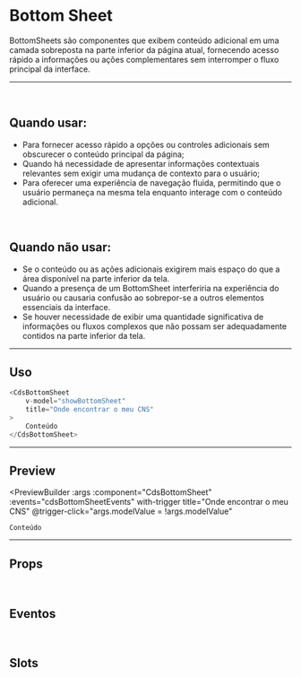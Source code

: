 # Bottom Sheet

BottomSheets são componentes que exibem conteúdo adicional em uma camada sobreposta na parte inferior da página atual, fornecendo acesso rápido a informações ou ações complementares sem interromper o fluxo principal da interface.

---
<br>

## Quando usar:
- Para fornecer acesso rápido a opções ou controles adicionais sem obscurecer o conteúdo principal da página;
- Quando há necessidade de apresentar informações contextuais relevantes sem exigir uma mudança de contexto para o usuário;
- Para oferecer uma experiência de navegação fluida, permitindo que o usuário permaneça na mesma tela enquanto interage com o conteúdo adicional.


<br>

## Quando não usar:
- Se o conteúdo ou as ações adicionais exigirem mais espaço do que a área disponível na parte inferior da tela.
- Quando a presença de um BottomSheet interferiria na experiência do usuário ou causaria confusão ao sobrepor-se a outros elementos essenciais da interface.
- Se houver necessidade de exibir uma quantidade significativa de informações ou fluxos complexos que não possam ser adequadamente contidos na parte inferior da tela.

---

## Uso

```js
<CdsBottomSheet
	v-model="showBottomSheet"
	title="Onde encontrar o meu CNS"
>
	Conteúdo
</CdsBottomSheet>
```

---

## Preview

<PreviewBuilder
	:args
	:component="CdsBottomSheet"
	:events="cdsBottomSheetEvents"
	with-trigger
	title="Onde encontrar o meu CNS"
	@trigger-click="args.modelValue = !args.modelValue"
>
	Conteúdo
</PreviewBuilder>

---

## Props

<APITable
	name="CdsBottomSheet"
	section="props"
/>
<br>

## Eventos

<APITable
	name="CdsBottomSheet"
	section="events"
/>
<br>

## Slots

<APITable
	name="CdsBottomSheet"
	section="slots"
/>

<script setup>
import { ref } from 'vue';
import CdsBottomSheet from '@/components/BottomSheet.vue';
const args = ref({});

const cdsBottomSheetEvents = [
	'update:model-value',
	'close'
];
</script>
